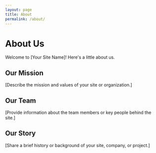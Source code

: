 ```yaml
---
layout: page
title: About
permalink: /about/
---
```


# About Us

Welcome to [Your Site Name]! Here's a little about us.

## Our Mission

[Describe the mission and values of your site or organization.]

## Our Team

[Provide information about the team members or key people behind the site.]

## Our Story

[Share a brief history or background of your site, company, or project.]